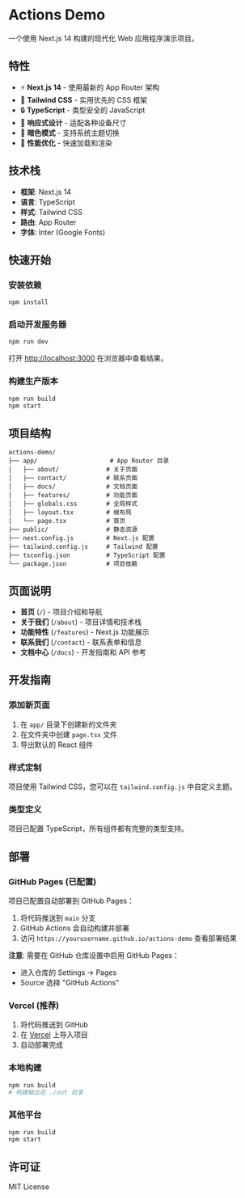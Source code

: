 # Actions Demo

一个使用 Next.js 14 构建的现代化 Web 应用程序演示项目。

## 特性

- ⚡ **Next.js 14** - 使用最新的 App Router 架构
- 🎨 **Tailwind CSS** - 实用优先的 CSS 框架
- 🔒 **TypeScript** - 类型安全的 JavaScript
- 📱 **响应式设计** - 适配各种设备尺寸
- 🌙 **暗色模式** - 支持系统主题切换
- 🚀 **性能优化** - 快速加载和渲染

## 技术栈

- **框架**: Next.js 14
- **语言**: TypeScript
- **样式**: Tailwind CSS
- **路由**: App Router
- **字体**: Inter (Google Fonts)

## 快速开始

### 安装依赖

```bash
npm install
```

### 启动开发服务器

```bash
npm run dev
```

打开 [http://localhost:3000](http://localhost:3000) 在浏览器中查看结果。

### 构建生产版本

```bash
npm run build
npm start
```

## 项目结构

```
actions-demo/
├── app/                    # App Router 目录
│   ├── about/             # 关于页面
│   ├── contact/           # 联系页面
│   ├── docs/              # 文档页面
│   ├── features/          # 功能页面
│   ├── globals.css        # 全局样式
│   ├── layout.tsx         # 根布局
│   └── page.tsx           # 首页
├── public/                # 静态资源
├── next.config.js         # Next.js 配置
├── tailwind.config.js     # Tailwind 配置
├── tsconfig.json          # TypeScript 配置
└── package.json           # 项目依赖
```

## 页面说明

- **首页** (`/`) - 项目介绍和导航
- **关于我们** (`/about`) - 项目详情和技术栈
- **功能特性** (`/features`) - Next.js 功能展示
- **联系我们** (`/contact`) - 联系表单和信息
- **文档中心** (`/docs`) - 开发指南和 API 参考

## 开发指南

### 添加新页面

1. 在 `app/` 目录下创建新的文件夹
2. 在文件夹中创建 `page.tsx` 文件
3. 导出默认的 React 组件

### 样式定制

项目使用 Tailwind CSS，您可以在 `tailwind.config.js` 中自定义主题。

### 类型定义

项目已配置 TypeScript，所有组件都有完整的类型支持。

## 部署

### GitHub Pages (已配置)

项目已配置自动部署到 GitHub Pages：

1. 将代码推送到 `main` 分支
2. GitHub Actions 会自动构建并部署
3. 访问 `https://yourusername.github.io/actions-demo` 查看部署结果

**注意**: 需要在 GitHub 仓库设置中启用 GitHub Pages：
- 进入仓库的 Settings → Pages
- Source 选择 "GitHub Actions"

### Vercel (推荐)

1. 将代码推送到 GitHub
2. 在 [Vercel](https://vercel.com) 上导入项目
3. 自动部署完成

### 本地构建

```bash
npm run build
# 构建输出在 ./out 目录
```

### 其他平台

```bash
npm run build
npm start
```

## 许可证

MIT License